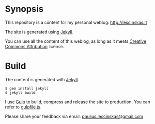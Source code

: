 # Synopsis

This repository is a content for my personal weblog: http://lescinskas.lt

The site is generated using [Jekyll](http://jekyllrb.com).

You can use all the content of this weblog, as long as it meets [Creative Commons Attribution](https://creativecommons.org/licenses/by/4.0/) license.

# Build

The content is generated with [Jekyll](http://jekyllrb.com). 
```
$ gem install jekyll
$ jekyll build
```

I use [Gulp](http://gulpjs.com/) to build, compress and release the site to production. You can refer to [gulpfile.js](gulpfile.js).

Please share your feedback via email: paulius.lescinskas@gmail.com

